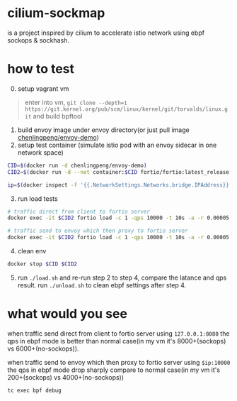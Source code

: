# cilium-sockmap

is a project inspired by cilium to accelerate istio network using ebpf sockops & sockhash. 

# how to test

0. setup vagrant vm

> enter into vm, `git clone --depth=1 https://git.kernel.org/pub/scm/linux/kernel/git/torvalds/linux.git` and build bpftool

1. build envoy image under envoy directory(or just pull image [chenlingpeng/envoy-demo](https://hub.docker.com/r/chenlingpeng/envoy-demo))
2. setup test container (simulate istio pod with an envoy sidecar in one network space)

```bash
CID=$(docker run -d chenlingpeng/envoy-demo)
CID2=$(docker run -d --net container:$CID fortio/fortio:latest_release server -http-port "127.0.0.1:8080")

ip=$(docker inspect -f '{{.NetworkSettings.Networks.bridge.IPAddress}}' $CID)
```

3. run load tests

```bash
# traffic direct from client to fortio server
docker exec -it $CID2 fortio load -c 1 -qps 10000 -t 10s -a -r 0.00005 -httpbufferkb=128 "127.0.0.1:8080/echo?size=1024"

# traffic send to envoy which then proxy to fortio server
docker exec -it $CID2 fortio load -c 1 -qps 10000 -t 10s -a -r 0.00005 -httpbufferkb=128 "$ip:10000/echo?size=1024"
```

4. clean env

```bash
docker stop $CID $CID2
```

5. run `./load.sh` and re-run step 2 to step 4, compare the latance and qps result. run `./unload.sh` to clean ebpf settings after step 4.

# what would you see

when traffic send direct from client to fortio server using `127.0.0.1:8080` the qps in ebpf mode is better than normal case(in my vm it's 8000+(sockops) vs 6000+(no-sockops)).

when traffic send to envoy which then proxy to fortio server using `$ip:10000` the qps in ebpf mode drop sharply compare to normal case(in my vm it's 200+(sockops) vs 4000+(no-sockops))

```
tc exec bpf debug
```
